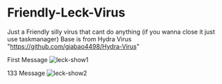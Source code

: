 # Friendly-Leck-Virus
Just a Friendly silly virus that cant do anything
(if you wanna close it just use taskmanager)
Base is from Hydra Virus "https://github.com/giabao4498/Hydra-Virus"

First Message
![leck-show1](https://github.com/user-attachments/assets/0245281f-808d-4c48-868c-7c59d642f5b2)

133 Message
![leck-show2](https://github.com/user-attachments/assets/6b5238d7-8e80-40cd-a41d-76f1d28e3e22)
